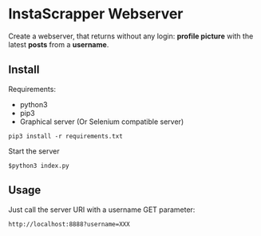 # InstaScrapper Webserver

Create a webserver, that returns without any login: **profile picture** with the latest **posts** from a **username**.

## Install

Requirements: 
- python3 
- pip3 
- Graphical server (Or Selenium compatible server)

```
pip3 install -r requirements.txt
```

Start the server

```
$python3 index.py
```

## Usage

Just call the server URI with a username GET parameter:

```
http://localhost:8888?username=XXX
```